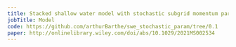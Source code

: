```yaml
---
title: Stacked shallow water model with stochastic subgrid momentum parameterization
jobTitle: Model
code: https://github.com/arthurBarthe/swe_stochastic_param/tree/0.1
paper: http://onlinelibrary.wiley.com/doi/abs/10.1029/2021MS002534
---
```

